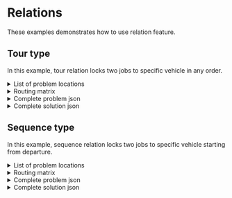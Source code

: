 # Relations

These examples demonstrates how to use relation feature.


## Tour type

In this example, tour relation locks two jobs to specific vehicle in any order.

<details>
    <summary>List of problem locations</summary><p>

```json
{{#include ../../../../examples/json-pragmatic/data/relation-tour.basic.locations.json}}
```

</p></details>

<details>
    <summary>Routing matrix</summary><p>

```json
{{#include ../../../../examples/json-pragmatic/data/relation-tour.basic.matrix.json}}
```

</p></details>


<details>
    <summary>Complete problem json</summary><p>

```json
{{#include ../../../../examples/json-pragmatic/data/relation-tour.basic.problem.json}}
```

</p></details>

<details>
    <summary>Complete solution json</summary><p>

```json
{{#include ../../../../examples/json-pragmatic/data/relation-tour.basic.solution.json}}
```

</p></details>


## Sequence type

In this example, sequence relation locks two jobs to specific vehicle starting from departure.

<details>
    <summary>List of problem locations</summary><p>

```json
{{#include ../../../../examples/json-pragmatic/data/relation-strict.basic.locations.json}}
```

</p></details>

<details>
    <summary>Routing matrix</summary><p>

```json
{{#include ../../../../examples/json-pragmatic/data/relation-strict.basic.matrix.json}}
```

</p></details>


<details>
    <summary>Complete problem json</summary><p>

```json
{{#include ../../../../examples/json-pragmatic/data/relation-strict.basic.problem.json}}
```

</p></details>

<details>
    <summary>Complete solution json</summary><p>

```json
{{#include ../../../../examples/json-pragmatic/data/relation-strict.basic.solution.json}}
```

</p></details>
